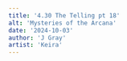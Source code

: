 ```yaml
---
title: '4.30 The Telling pt 18'
alt: 'Mysteries of the Arcana'
date: '2024-10-03'
author: 'J Gray'
artist: 'Keira'
---
```

